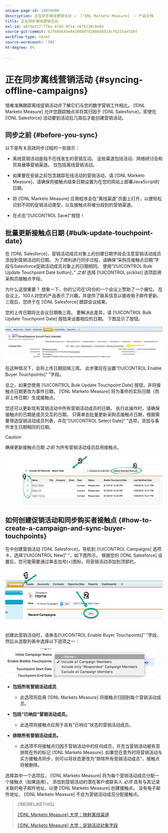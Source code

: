 ```yaml
---
unique-page-id: 18874600
description: 正在同步离线营销活动 —  [!DNL Marketo Measure]  — 产品文档
title: 正在同步离线营销活动
exl-id: a6f9e217-ff6e-474d-9f14-c6f6238c9e84
source-git-commit: 02f686645e942089df92800d8d14c76215ae558f
workflow-type: tm+mt
source-wordcount: '701'
ht-degree: 0%

---
```


# 正在同步离线营销活动 {#syncing-offline-campaigns}

很难准确跟踪离线促销活动并了解它们与您的数字营销工作相比。 [!DNL Marketo Measure] 允许您跟踪触点并将其归因于 [!DNL Salesforce]，即使在 [!DNL Salesforce] 活动要到活动后几周后才能创建营销活动。

## 同步之前 {#before-you-sync}

以下是有关高效同步过程的一些提示：

* 离线营销活动是指不在线发生的营销互动。 这些渠道包括活动、网络研讨会和贸易展等营销渠道。 仅包括离线营销活动。
* 如果要在安装之前包含跟踪在线活动的营销活动，请 [!DNL Marketo Measure]，请确保将接触点结束日期设置为在您的网站上部署JavaScript的日期。
* 将 [!DNL Marketo Measure] 应用程序会在“离线渠道”页面上打开，以便轻松识别不同的促销活动类型，以及接触点将被分段到的营销渠道。

* 在点击“[!UICONTROL Save]&quot;按钮！

## 批量更新接触点日期 {#bulk-update-touchpoint-date}

在 [!DNL Salesforce]，营销活动成员对象上的创建日期字段会注意营销活动成员添加到营销活动的日期。 为了顺利进行同步过程，请确保“采购员接触点日期”字段与Salesforce促销活动成员对象上的日期相同。 使用“[!UICONTROL Bulk Update Touchpoint Date button]，” _之前_ 选择 [!UICONTROL picklist] 选项启用采购员接触点字段。

为什么这很重要？ 想象一下，你的公司在1月份的一个会议上赞助了一个展位。 在会议上，100人对您的产品表示了兴趣，并提供了联系信息以接收电子邮件更新。 三周后，您终于在 [!DNL Salesforce] 跟踪会议结果。

您的上传日期将比会议日期晚三周。 要解决此差异，请 [!UICONTROL Bulk Update Touchpoint Date] 按钮来设置相应的日期。 下图显示了按钮。

![](assets/1-3.png)

在这种情况下，会将上传日期回填三周。 此步骤应在设置“[!UICONTROL Enable Buyer Touchpoints]“ ”字段。

总之，如果您使用 [!UICONTROL Bulk Update Touchpoint Date] 按钮，并将接触点日期更改为事件日期， [!DNL Marketo Measure] 将为事件的实际日期（而非上传日期）生成接触点。

您还可以更新现有营销活动中所有营销活动成员的日期。 执行此操作时，请确保接触点的日期是成员交互的日期。 只需单击批量更新采购员接触点日期，根据需要筛选促销活动成员列表，并在“[!UICONTROL Select Date]“ ”选项，添加与事件发生日期相同的日期。

>[!CAUTION]
>
>确保更新接触点日期 _之前_ 为所有营销活动成员启用接触点。

![](assets/2-3.png)

## 如何创建促销活动和同步购买者接触点 {#how-to-create-a-campaign-and-sync-buyer-touchpoints}

在中创建营销活动 [!DNL Salesforce]，导航到 [!UICONTROL Campaigns] 选项卡，选择&#39;[!UICONTROL New]“ ”，如下图所示。 根据您的 [!DNL Salesforce] 设置后，您可能需要通过单击加号(+)图标，将营销活动添加到顶部栏。

![](assets/3-3.png)

创建此营销活动时，请单击[!UICONTROL Enable Buyer Touchpoints]“ ”字段，然后从选取列表中选择以下选项之一：

![](assets/4-3.png)

* **包括所有营销活动成员**
   * 此选项将启用 [!DNL Marketo Measure] 将接触点归因到每个营销活动成员。

* **包括“已响应”营销活动成员。**
   * 此选项将接触点应用于具有“已响应”状态的营销活动成员。

* **排除所有营销活动成员。**
   * 此选项不将接触点归因于营销活动中的任何成员，并充当营销活动被有意排除在外的标记 [!DNL Marketo Measure]. 如果您在意外时将营销活动与买方接触点同步，则可以将状态更改为“排除所有营销活动成员”，接触点将被删除。

选择其中一个选项后， [!DNL Marketo Measure] 将为每个营销活动成员分配一个接触点（如果适用）。 添加到营销活动的潜在客户或联系人 _必须_ 具有与其记录关联的电子邮件地址，以便 [!DNL Marketo Measure] 创建接触点。 没有电子邮件地址， [!DNL Marketo Measure] 不会为营销活动成员分配接触点。

>[!MORELIKETHIS]
>
>[[!DNL Marketo Measure] 大学：映射离线渠道](https://universityonline.marketo.com/courses/bizible-fundamentals-channel-management/#/page/5c630eca34d9f0367662b77f)
>
>[[!DNL Marketo Measure] 大学：促销活动对象字段](https://universityonline.marketo.com/courses/bizible-fundamentals-channel-management/#/page/5c63007334d9f0367662b758)
